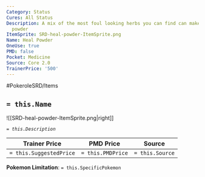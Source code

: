 ```yaml
---
Category: Status
Cures: All Status
Description: A mix of the most foul looking herbs you can find can make this cure-all
  powder
ItemSprite: SRD-heal-powder-ItemSprite.png
Name: Heal Powder
OneUse: true
PMD: false
Pocket: Medicine
Source: Core 2.0
TrainerPrice: '500'
---
```


#PokeroleSRD/Items

## `= this.Name`

![[SRD-heal-powder-ItemSprite.png|right]]

*`= this.Description`*

| Trainer Price           | PMD Price         | Source | 
| ----------------------- | ----------------- | ------ |
| `= this.SuggestedPrice` | `= this.PMDPrice` | `= this.Source`

**Pokemon Limitation**: `= this.SpecificPokemon`
